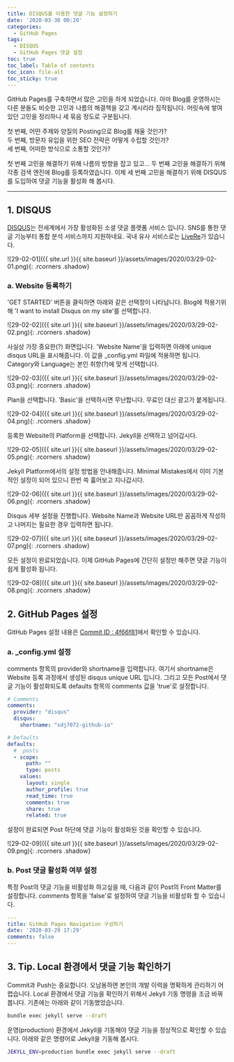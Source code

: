 ```yaml
---
title: DISQUS를 이용한 댓글 기능 설정하기
date: '2020-03-30 00:20'
categories:
  - GitHub Pages
tags:
  - DISQUS
  - GitHub Pages 댓글 설정
toc: true
toc_label: Table of contents
toc_icon: file-alt
toc_sticky: true
---
```


GitHub Pages를 구축하면서 많은 고민을 하게 되었습니다. 아마 Blog를 운영하시는 다른 분들도 비슷한 고민과 나름의 해결책을 갖고 계시리라 짐작됩니다. 머릿속에 쌓여있던 고민을 정리하니 세 묶음 정도로 구분됩니다.

첫 번째, 어떤 주제와 양질의 Posting으로 Blog를 채울 것인가?  
두 번째, 방문자 유입을 위한 SEO 전략은 어떻게 수립할 것인가?  
세 번째, 어떠한 방식으로 소통할 것인가?

첫 번째 고민을 해결하기 위해 나름의 방향을 잡고 있고... 두 번째 고민을 해결하기 위해 각종 검색 엔진에 Blog를 등록하였습니다. 이제 세 번째 고민을 해결하기 위해 DISQUS를 도입하여 댓글 기능을 활성화 해 봅시다.

---

## 1. DISQUS
[DISQUS](https://disqus.com)는 전세계에서 가장 활성화된 소셜 댓글 플랫폼 서비스 입니다. SNS를 통한 댓글 기능부터 통합 분석 서비스까지 지원하네요. 국내 유사 서비스로는 [LiveRe](https://livere.com)가 있습니다.

![29-02-01]({{ site.url }}{{ site.baseurl }}/assets/images/2020/03/29-02-01.png){: .rcorners .shadow}

### a. Website 등록하기

'GET STARTED' 버튼을 클릭하면 아래와 같은 선택창이 나타납니다. Blog에 적용기위해 'I want to install Disqus on my site'를 선택합니다.

![29-02-02]({{ site.url }}{{ site.baseurl }}/assets/images/2020/03/29-02-02.png){: .rcorners .shadow}

사실상 가장 중요한(?) 화면입니다. 'Website Name'을 입력하면 아래에 unique disqus URL을 표시해줍니다. 이 값을 \_config.yml 파일에 적용하면 됩니다. Category와 Language는 본인 취향(?)에 맞게 선택합니다.

![29-02-03]({{ site.url }}{{ site.baseurl }}/assets/images/2020/03/29-02-03.png){: .rcorners .shadow}

Plan을 선택합니다. 'Basic'을 선택하시면 무난합니다. 무료인 대신 광고가 붙게됩니다.

![29-02-04]({{ site.url }}{{ site.baseurl }}/assets/images/2020/03/29-02-04.png){: .rcorners .shadow}

등록한 Website의 Platform을 선택합니다. Jekyll을 선택하고 넘어갑시다.

![29-02-05]({{ site.url }}{{ site.baseurl }}/assets/images/2020/03/29-02-05.png){: .rcorners .shadow}

Jekyll Platform에서의 설정 방법을 안내해줍니다. Minimal Mistakes에서 이미 기본적인 설정이 되어 있으니 한번 쓱 훓어보고 지나갑시다.

![29-02-06]({{ site.url }}{{ site.baseurl }}/assets/images/2020/03/29-02-06.png){: .rcorners .shadow}

Disqus 세부 설정을 진행합니다. Website Name과 Website URL만 꼼꼼하게 작성하고 나머지는 필요한 경우 입력하면 됩니다.

![29-02-07]({{ site.url }}{{ site.baseurl }}/assets/images/2020/03/29-02-07.png){: .rcorners .shadow}

모든 설정이 완료되었습니다. 이제 GitHub Pages에 간단히 설정만 해주면 댓글 기능이 쉽게 활성화 됩니다.

![29-02-08]({{ site.url }}{{ site.baseurl }}/assets/images/2020/03/29-02-08.png){: .rcorners .shadow}

## 2. GitHub Pages 설정

GitHub Pages 설정 내용은 [Commit ID : 4f66f81](https://github.com/sdj7072/sdj7072.github.io/commit/4f66f81e29b1a1bde83d6e11ed717df092cff077)에서 확인할 수 있습니다.

### a. \_config.yml 설정

comments 항목의 provider와 shortname을 입력합니다. 여기서 shortname은 Website 등록 과정에서 생성된 disqus unique URL 입니다. 그리고 모든 Post에서 댓글 기능이 활성화되도록 defaults 항목의 comments 값을 'true'로 설정합니다.

```yml
# Comments
comments:
  provider: "disqus"
  disqus:
    shortname: "sdj7072-github-io"

# Defaults
defaults:
  # _posts
  - scope:
      path: ""
      type: posts
    values:
      layout: single
      author_profile: true
      read_time: true
      comments: true
      share: true
      related: true
```

설정이 완료되면 Post 하단에 댓글 기능이 활성화된 것을 확인할 수 있습니다.

![29-02-09]({{ site.url }}{{ site.baseurl }}/assets/images/2020/03/29-02-09.png){: .rcorners .shadow}

### b. Post 댓글 활성화 여부 설정

특정 Post의 댓글 기능을 비활성화 하고싶을 때, 다음과 같이 Post의 Front Matter를 설정합니다. comments 항목을 'false'로 설정하여 댓글 기능을 비활성화 할 수 있습니다.

```yml
---
title: GitHub Pages Navigation 구성하기
date: '2020-03-29 17:29'
comments: false
---
```

## 3. Tip. Local 환경에서 댓글 기능 확인하기

Commit과 Push는 중요합니다. 오남용하면 본인의 개발 이력을 명확하게 관리하기 어렵습니다. Local 환경에서 댓글 기능을 확인하기 위해서 Jekyll 기동 명령을 조금 바꿔 봅니다. 기존에는 아래와 같이 기동했었습니다.

```sh
bundle exec jekyll serve --draft
```

운영(production) 환경에서 Jekyll을 기동해야 댓글 기능을 정상적으로 확인할 수 있습니다. 아래와 같은 명령어로 Jekyll을 기동해 봅시다.

```sh
JEKYLL_ENV=production bundle exec jekyll serve --draft
```
